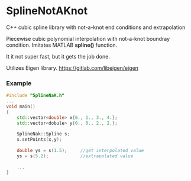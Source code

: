 # SplineNotAKnot
C++ cubic spline library with not-a-knot end conditions and extrapolation


Piecewise cubic polynomial interpolation with not-a-knot boundray condition. Imitates MATLAB **spline()** function.

It it not super fast, but it gets the job done.

Utilizes Eigen library.
https://gitlab.com/libeigen/eigen

### Example
```C++
#include "SplineNaK.h"
...
void main()
{
    std::vector<double> x{0., 1., 3., 4.};
    std::vector<dobule> y{0., 0., 2., 2.};
    
    SplineNak::Spline s;
    s.setPoints(x,y);
    
    double ys = s(1.5);     //get interpolated value
    ys = s(5.2);            //extrapolated value
    
    ...
}
```
